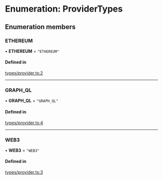 # Enumeration: ProviderTypes

## Enumeration members

### ETHEREUM

• **ETHEREUM** = `"ETHEREUM"`

#### Defined in

[types/provider.ts:2](https://github.com/Hugoo/erc725.js/blob/cc4420c/src/types/provider.ts#L2)

---

### GRAPH_QL

• **GRAPH_QL** = `"GRAPH_QL"`

#### Defined in

[types/provider.ts:4](https://github.com/Hugoo/erc725.js/blob/cc4420c/src/types/provider.ts#L4)

---

### WEB3

• **WEB3** = `"WEB3"`

#### Defined in

[types/provider.ts:3](https://github.com/Hugoo/erc725.js/blob/cc4420c/src/types/provider.ts#L3)
